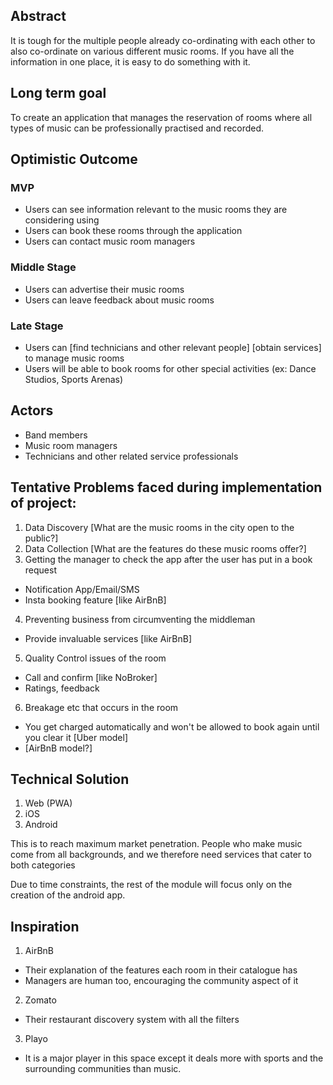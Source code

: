 ## Abstract
It is tough for the multiple people already co-ordinating with each other to also co-ordinate on various different music rooms. If you have all the information in one place, it is easy to do something with it.


## Long term goal
To create an application that manages the reservation of rooms where all types of music can be professionally practised and recorded.


## Optimistic Outcome
### MVP
+ Users can see information relevant to the music rooms they are considering using
+ Users can book these rooms through the application
+ Users can contact music room managers
### Middle Stage
+ Users can advertise their music rooms
+ Users can leave feedback about music rooms
### Late Stage
+ Users can [find technicians and other relevant people] [obtain services] to manage music rooms
+ Users will be able to book rooms for other special activities (ex: Dance Studios, Sports Arenas)


## Actors
+ Band members
+ Music room managers
+ Technicians and other related service professionals


## Tentative Problems faced during implementation of project:
1. Data Discovery [What are the music rooms in the city open to the public?]
2. Data Collection [What are the features do these music rooms offer?]
3. Getting the manager to check the app after the user has put in a book request
  - Notification App/Email/SMS
  - Insta booking feature [like AirBnB]
4. Preventing business from circumventing the middleman
  - Provide invaluable services [like AirBnB]
5. Quality Control issues of the room
  - Call and confirm [like NoBroker]
  - Ratings, feedback
6. Breakage etc that occurs in the room
  - You get charged automatically and won't be allowed to book again until you clear it [Uber model]
  - [AirBnB model?]


## Technical Solution
1. Web (PWA)
2. iOS
3. Android

This is to reach maximum market penetration. People who make music come from all backgrounds, and we therefore need services that cater to both categories

Due to time constraints, the rest of the module will focus only on the creation of the android app.


## Inspiration
1. AirBnB
  - Their explanation of the features each room in their catalogue has
  - Managers are human too, encouraging the community aspect of it
2. Zomato
  - Their restaurant discovery system with all the filters
3. Playo
  - It is a major player in this space except it deals more with sports and the surrounding communities than music.
